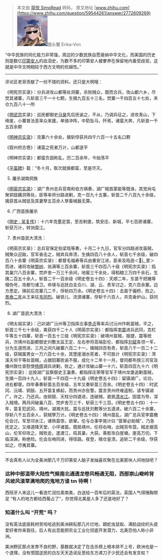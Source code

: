 > 本文由 [简悦 SimpRead](http://ksria.com/simpread/) 转码， 原文地址 [www.zhihu.com](https://www.zhihu.com/question/59544261/answer/2772609269) ![82872cf7b8663de035d85b08c5882e9d_MD5](../assets/82872cf7b8663de035d85b08c5882e9d_MD5.jpg)猎头蟹 Erika-Von​

“中华民族的同化能力非常强，周边的少数民族自愿接纳中华文化，而美国的历史则是数亿[印第安人](https://www.zhihu.com/search?q=%E5%8D%B0%E7%AC%AC%E5%AE%89%E4%BA%BA&search_source=Entity&hybrid_search_source=Entity&hybrid_search_extra=%7B%22sourceType%22%3A%22answer%22%2C%22sourceId%22%3A2772609269%7D)的血泪史，为数不多的印第安人被豢养在保留地内备受歧视，这就是中华文明相较于西方文明的优越性。”

* * *

评论区老哥贡献了一份不错的资料，还只是大明哦：

《明宪宗实录》：分兵进攻山都等处洞寨，杀败贼众，既而合兵，攻山都六乡，尽焚其诸寨，凡斩首三千一十七颗，生摛九百五十三名，焚寨一千四百五十七处，禾仓九百八十一所

《[明武宗](https://www.zhihu.com/search?q=%E6%98%8E%E6%AD%A6%E5%AE%97&search_source=Entity&hybrid_search_source=Entity&hybrid_search_extra=%7B%22sourceType%22%3A%22answer%22%2C%22sourceId%22%3A2772609269%7D)实录》：巡抚都御史[马昊](https://www.zhihu.com/search?q=%E9%A9%AC%E6%98%8A&search_source=Entity&hybrid_search_source=Entity&hybrid_search_extra=%7B%22sourceType%22%3A%22answer%22%2C%22sourceId%22%3A2772609269%7D)先后抚谕之，不从，乃调兵征之，进攻青山，下峰崖，小寨普法恶率众来援，单骑冲阵，中箭坠马，歼焉，诸蛮大奔，凡斩首一千五百余颗

《[明神宗实录](https://www.zhihu.com/search?q=%E6%98%8E%E7%A5%9E%E5%AE%97%E5%AE%9E%E5%BD%95&search_source=Entity&hybrid_search_source=Entity&hybrid_search_extra=%7B%22sourceType%22%3A%22answer%22%2C%22sourceId%22%3A2772609269%7D)》：克寨六十余处，擒斩俘获共四千六百一十五名口颗

《叙州府志卷》：诸蛮之死者万计，山都遂平

《明神宗实录》：都蛮负固称乱，历二百余年，今始荡平

《[平蛮碑](https://www.zhihu.com/search?q=%E5%B9%B3%E8%9B%AE%E7%A2%91&search_source=Entity&hybrid_search_source=Entity&hybrid_search_extra=%7B%22sourceType%22%3A%22answer%22%2C%22sourceId%22%3A2772609269%7D)》载：“冬十月，取次就擒都蛮，至是尽灭。

5. 屠杀湖南侗族

《[明英宗实录](https://www.zhihu.com/search?q=%E6%98%8E%E8%8B%B1%E5%AE%97%E5%AE%9E%E5%BD%95&search_source=Entity&hybrid_search_source=Entity&hybrid_search_extra=%7B%22sourceType%22%3A%22answer%22%2C%22sourceId%22%3A2772609269%7D)》：湖广贵州总兵官南和伯方瑛奏，湖广贼首蒙能等既诛，其党尚屯聚铜鼓藕洞等处，臣等率师分路进剿，克一百九十五寨，斩首二千八百九十余级，擒获首从贼徒及其妻孥五百余人孳畜械器无算。

6. 广西苗族屠杀

《[明史 · 吴复传](https://www.zhihu.com/search?q=%E6%98%8E%E5%8F%B2%C2%B7%E5%90%B4%E5%A4%8D%E4%BC%A0&search_source=Entity&hybrid_search_source=Entity&hybrid_search_extra=%7B%22sourceType%22%3A%22answer%22%2C%22sourceId%22%3A2772609269%7D)》：十六年克墨定苗，至吉剌堡，筑安庄、新城，平七百房诸寨，斩获万计，转饷盘江。

7. 贵州苗民大清洗：

《明英宗实录》：总兵官保定伯梁珤等奏，十月二十九日，官军分四路进攻苖贼，贼聚众迎敌，官军奋击之，贼弃兵奔溃，生擒四百八十余人，斩首七千余级，破四百八十余寨《明英宗实录》：都督毛福寿等兵由重安江进，臣来及珤迤＜辶里＞而进，诸将攻破[黎树](https://www.zhihu.com/search?q=%E9%BB%8E%E6%A0%91&search_source=Entity&hybrid_search_source=Entity&hybrid_search_extra=%7B%22sourceType%22%3A%22answer%22%2C%22sourceId%22%3A2772609269%7D)、翁满等三百余寨，斩首三千四百八十级《明宪宗实录》：捣其巢穴八百余寨，焚庐舍一万三千余间，地窖三千余处，得稻粮三万四千余石，生擒二百五十余人，斩首二千一百余级《明史卷五十四》：天顺二年，东苗干把猪等僣伪号，攻都匀诸卫。命瑛与巡抚白圭合川、湖、云、贵军讨之，克六百余寨。边方悉定。瑛前后克寨几二千，俘斩四万余。《明史卷五十四》：击苗于偏桥，败之。[景泰二年](https://www.zhihu.com/search?q=%E6%99%AF%E6%B3%B0%E4%BA%8C%E5%B9%B4&search_source=Entity&hybrid_search_source=Entity&hybrid_search_extra=%7B%22sourceType%22%3A%22answer%22%2C%22sourceId%22%3A2772609269%7D)从王来征[韦同烈](https://www.zhihu.com/search?q=%E9%9F%A6%E5%90%8C%E7%83%88&search_source=Entity&hybrid_search_source=Entity&hybrid_search_extra=%7B%22sourceType%22%3A%22answer%22%2C%22sourceId%22%3A2772609269%7D)。破锁儿、流源诸寨，俘斩千六百人，共克香炉山，获同烈。

8. 湖广苗民大清洗：

《明太祖实录》：己卯湖广沅州等卫指挥佥事[李贞](https://www.zhihu.com/search?q=%E6%9D%8E%E8%B4%9E&search_source=Entity&hybrid_search_source=Entity&hybrid_search_extra=%7B%22sourceType%22%3A%22answer%22%2C%22sourceId%22%3A2772609269%7D)等率兵讨沅州作耗苗贼，平之，斩首三千七十余级，禽获四千二十人《明英宗实录》：都指挥[李震](https://www.zhihu.com/search?q=%E6%9D%8E%E9%9C%87&search_source=Entity&hybrid_search_source=Entity&hybrid_search_extra=%7B%22sourceType%22%3A%22answer%22%2C%22sourceId%22%3A2772609269%7D)进兵武冈，克栏牛等五十四寨，斩首一百五十三级《明宪宗实录》：破靖州苗贼，报捷，震等统兵，次靖州右副都御史刘敷太监王定、左右参将高端彭伦、都指挥[刘斌](https://www.zhihu.com/search?q=%E5%88%98%E6%96%8C&search_source=Entity&hybrid_search_source=Entity&hybrid_search_extra=%7B%22sourceType%22%3A%22answer%22%2C%22sourceId%22%3A2772609269%7D)各领一军，分为五道而进，三月之间凡破寨六百二十一，擒贼四百有奇，斩首八千一百二十二级，获贼属男女一万六百七十余，其堕崖溺水死者，不可胜计《明宪宗实录》：湾溪夭坝干等处苗贼，占据田寨抚谕不服，成化十二年十一月，督同都布按三司官及播州致仕宣慰使[杨辉](https://www.zhihu.com/search?q=%E6%9D%A8%E8%BE%89&search_source=Entity&hybrid_search_source=Entity&hybrid_search_extra=%7B%22sourceType%22%3A%22answer%22%2C%22sourceId%22%3A2772609269%7D)调兵进剿，败之，通计攻破山寨一十六，斩首四百九十六《明宪宗实录》：巡按湖广监察御史王瀛奏，都指挥庄荣等官军于靖州龙堡追剿苗贼，生擒一百四十九人，斩首一千四百一十九级《明史卷五十四》：留镇湖广。论功，进右都督。四年春奏斩苗五百余级，五年又奏斩苗三百余。《明史卷五十四》：时武冈、沅靖、铜鼓、五开苗复蜂起，而贵州亦告警。震言贵州终难遥制，请专镇湖广。许之，乃还兵。由铜鼓、天柱分四道进，连破贼，直抵[清水江](https://www.zhihu.com/search?q=%E6%B8%85%E6%B0%B4%E6%B1%9F&search_source=Entity&hybrid_search_source=Entity&hybrid_search_extra=%7B%22sourceType%22%3A%22answer%22%2C%22sourceId%22%3A2772609269%7D)。因苗为导，深入贼境。两月间破巢八百，焚庐舍万三千，斩获三千三百。《明史卷五十四》：十一年，苗复犯武冈、靖州，湖湘大扰。震与巡抚刘敷等分五道进，破六百二十余寨，俘斩八千五百余人，获贼孥万计。《明史卷五十四》：靖州苗乱，湖广总兵官李震檄伦会讨。军至邛水江，诸熟苗惊，欲窜。伦与佥事李晃计曰 “苗窜必助贼”，乃急抚定之。又缘道降天堂、小坪诸苗。既抵靖州，伦将右哨，出贼背布营。贼走据高山，伦军仰攻之，贼败走。遂渡江，捣其巢，大获。乘胜攻白崖塘。崖高万仞，下临深渊，称绝险。伦会左哨同进，得径路。夜登，贼仓皇溃。追斩二千余级，俘获如之，尽夷其寨。

* * *

不会真有人以为全美洲那几千万印第安人脑子发抽喜欢聚在北美那块人间地狱吧？

### 这种中部温带大陆性气候南北通透龙卷风畅通无阻，西部崇山峻岭背风坡风滚草满地爬的鬼地方谁 tm 待啊！

西班牙人来这儿一看连忙润拉美南美，白送给一百年后的英法，英国人气得捶胸顿足 “有人的地方都给西葡占了”，你觉得北美是人多了还是地好了？

### 知道什么叫 “开荒” 吗？

没有英法底层耗材苦哈哈逃到美洲耕耘那几片烂地，跟蛇虫鼠蚁、满脸战纹的头皮爱好者你来我往，后人有出息能把农业工业化彻底开发潜力，北美恐怕人称小非洲。

美洲野区那点发育不良的野，基数就决定了在击杀榜上根本排不上号，欧洲也是一个道理，没有恨国逆民的白左天天造谣反思给东方递刀子少民还会有发言权？